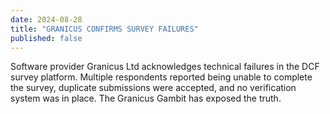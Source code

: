 ```yaml
---
date: 2024-08-28
title: "GRANICUS CONFIRMS SURVEY FAILURES"
published: false
---
```

Software provider Granicus Ltd acknowledges technical failures in the DCF survey platform. Multiple respondents reported being unable to complete the survey, duplicate submissions were accepted, and no verification system was in place. The Granicus Gambit has exposed the truth.